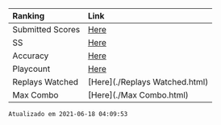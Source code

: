 |Ranking|Link|
|:-------------|:------------------|
|Submitted Scores|[Here](./Submitted.html)|
|SS|[Here](./SS.html)|
|Accuracy|[Here](./Accuracy.html)|
|Playcount|[Here](./Playcount.html)|
|Replays Watched|[Here](./Replays Watched.html)|
|Max Combo|[Here](./Max Combo.html)|

```
Atualizado em 2021-06-18 04:09:53
```
